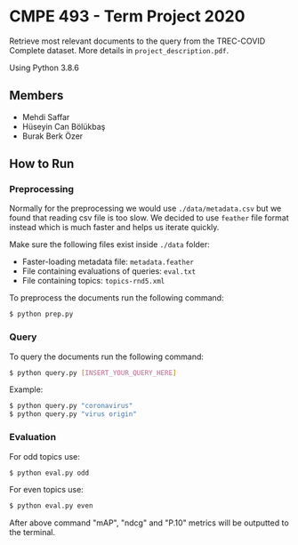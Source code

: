 # CMPE 493 - Term Project 2020
Retrieve most relevant documents to the query from the TREC-COVID Complete dataset. More details in `project_description.pdf`.

Using Python 3.8.6

## Members

- Mehdi Saffar
- Hüseyin Can Bölükbaş
- Burak Berk Özer

## How to Run

### Preprocessing
Normally for the preprocessing we would use `./data/metadata.csv` but we found that reading csv file is too slow. We decided to use `feather` file format instead which is much faster and helps us iterate quickly.

Make sure the following files exist inside `./data` folder:
- Faster-loading metadata file: `metadata.feather`
- File containing evaluations of queries: `eval.txt`
- File containing topics: `topics-rnd5.xml`

To preprocess the documents run the following command:
```bash
$ python prep.py
```

### Query

To query the documents run the following command:
```bash
$ python query.py [INSERT_YOUR_QUERY_HERE]
```

Example:

```bash
$ python query.py "coronavirus"
$ python query.py "virus origin"
```

### Evaluation
For odd topics use:
```bash
$ python eval.py odd
```

For even topics use:
```bash
$ python eval.py even
```

After above command "mAP", "ndcg" and "P.10" metrics will be outputted to the terminal.
